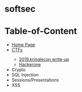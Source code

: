 # softsec

# Table-of-Content
<ul>
  <li><a href="https://psinghbh.github.io/softsec.github.io/">Home Page</a></li>
  <li><a href="https://github.com/psinghbh/softsec.github.io/tree/master/ctf">CTFs</a></li>
    <ul>
      <li><a href="https://github.com/psinghbh/softsec.github.io/tree/master/ctf/2019.kringlecon/">2019.kringlecon write-up</a></li>
      <li><a href="https://github.com/psinghbh/softsec.github.io/tree/master/ctf/hackerone">Hackerone</a></li>
    </ul>
  <li>Crypto</li>
  <li>SQL Injection</li>
  <li>Sessions/Presentations</li>
  <li>XSS</li>
</ul>
